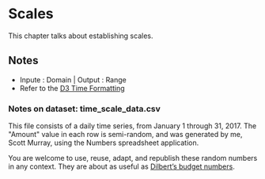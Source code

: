 # Scales 
This chapter talks about establishing scales.

## Notes
- Inpute : Domain | Output : Range
- Refer to the [D3 Time Formatting](https://github.com/d3/d3-time-format#locale_format)

### Notes on dataset: time_scale_data.csv

This file consists of a daily time series, from January 1 through 31, 2017.  The "Amount" value in each row is semi-random, and was generated by me, Scott Murray, using the Numbers spreadsheet application.

You are welcome to use, reuse, adapt, and republish these random numbers in any context.  They are about as useful as [Dilbert’s budget numbers](http://dilbert.com/strip/1999-04-27).